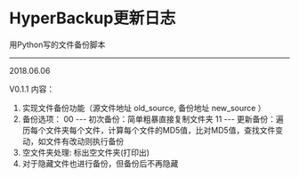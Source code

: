 # HyperBackup更新日志
用Python写的文件备份脚本



***
2018.06.06

V0.1.1
内容：
1. 实现文件备份功能（源文件地址 old_source, 备份地址 new_source ）
2. 备份选项：
   00 --- 初次备份：简单粗暴直接复制文件夹
   11 --- 更新备份：遍历每个文件夹每个文件，计算每个文件的MD5值，比对MD5值，查找文件变动，如文件有改动则执行备份
3. 空文件夹处理:
   标出空文件夹(打印出)
4. 对于隐藏文件也进行备份，但备份后不再隐藏
